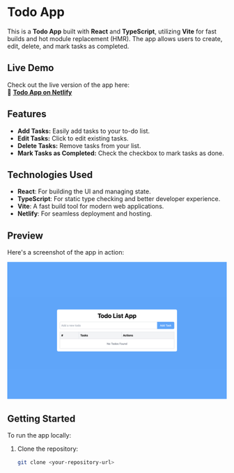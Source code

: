 # Todo App

This is a **Todo App** built with **React** and **TypeScript**, utilizing **Vite** for fast builds and hot module replacement (HMR). The app allows users to create, edit, delete, and mark tasks as completed.

## Live Demo

Check out the live version of the app here:  
🔗 **[Todo App on Netlify](https://moziz-todo-app.netlify.app/)**

## Features

- **Add Tasks:** Easily add tasks to your to-do list.
- **Edit Tasks:** Click to edit existing tasks.
- **Delete Tasks:** Remove tasks from your list.
- **Mark Tasks as Completed:** Check the checkbox to mark tasks as done.

## Technologies Used

- **React**: For building the UI and managing state.
- **TypeScript**: For static type checking and better developer experience.
- **Vite**: A fast build tool for modern web applications.
- **Netlify**: For seamless deployment and hosting.

## Preview

Here's a screenshot of the app in action:

![Todo App Screenshot](./src/assets/img/todo-screenshot.png)

## Getting Started

To run the app locally:

1. Clone the repository:
   ```bash
   git clone <your-repository-url>
   ```
